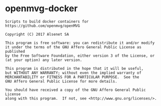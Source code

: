 # openmvg-docker

    Scripts to build docker containers for https://github.com/openmvg/openMVG

    Copyright (C) 2017 Alsenet SA
                     
    This program is free software: you can redistribute it and/or modify
    it under the terms of the GNU Affero General Public License as published
    by the Free Software Foundation, either version 3 of the License, or
    (at your option) any later version.
                     
    This program is distributed in the hope that it will be useful,
    but WITHOUT ANY WARRANTY; without even the implied warranty of
    MERCHANTABILITY or FITNESS FOR A PARTICULAR PURPOSE.  See the
    GNU Affero General Public License for more details.
                     
    You should have received a copy of the GNU Affero General Public License
    along with this program.  If not, see <http://www.gnu.org/licenses/>.
                     

